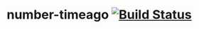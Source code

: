 # number-timeago [![Build Status](https://travis-ci.org/falm/number-timeago.svg?branch=master)](https://travis-ci.org/falm/number-timeago) 
